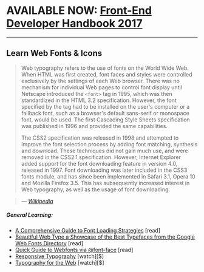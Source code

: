 # AVAILABLE NOW: [Front-End Developer Handbook 2017](https://www.gitbook.com/book/frontendmasters/front-end-handbook-2017/details)

***

## Learn Web Fonts & Icons

> Web typography refers to the use of fonts on the World Wide Web. When HTML was first created, font faces and styles were controlled exclusively by the settings of each Web browser. There was no mechanism for individual Web pages to control font display until Netscape introduced the `<font>` tag in 1995, which was then standardized in the HTML 3.2 specification. However, the font specified by the tag had to be installed on the user's computer or a fallback font, such as a browser's default sans-serif or monospace font, would be used. The first Cascading Style Sheets specification was published in 1996 and provided the same capabilities.
> 
> The CSS2 specification was released in 1998 and attempted to improve the font selection process by adding font matching, synthesis and download. These techniques did not gain much use, and were removed in the CSS2.1 specification. However, Internet Explorer added support for the font downloading feature in version 4.0, released in 1997. Font downloading was later included in the CSS3 fonts module, and has since been implemented in Safari 3.1, Opera 10 and Mozilla Firefox 3.5. This has subsequently increased interest in Web typography, as well as the usage of font downloading.

><cite>&#8212; [Wikipedia](https://en.wikipedia.org/wiki/Web_typography)</cite>

##### General Learning:

* [A Comprehensive Guide to Font Loading Strategies](https://www.zachleat.com/web/comprehensive-webfonts/) [read]
* [Beautiful Web Type a Showcase of the Best Typefaces from the Google Web Fonts Directory](http://hellohappy.org/beautiful-web-type/) [read]
* [Quick Guide to Webfonts via @font-face](http://www.html5rocks.com/en/tutorials/webfonts/quick/) [read]
* [Responsive Typography](https://frontendmasters.com/courses/responsive-typography/) [watch][$]
* [Typography for the Web](http://www.pluralsight.com/courses/typography-for-web-1790) [watch][$]





















 






